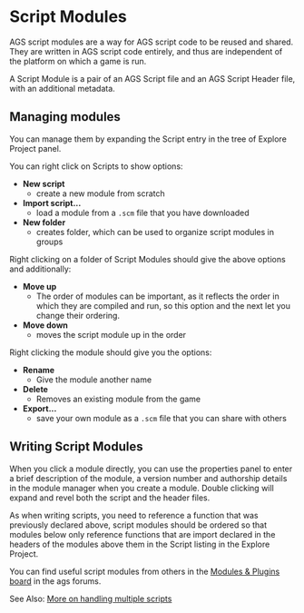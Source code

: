# Script Modules

AGS script modules are a way for AGS script code to be reused and shared. They are written in AGS script code entirely, and thus are independent of the platform on which a game is run.

A Script Module is a pair of an AGS Script file and an AGS Script Header file, with an additional metadata.

## Managing modules

You can manage them by expanding the Script entry in the tree of Explore Project panel.

You can right click on Scripts to show options:
- **New script**
  - create a new module from scratch
- **Import script...**
  - load a module from a `.scm` file that you have downloaded
- **New folder**
  - creates folder, which can be used to organize script modules in groups

Right clicking on a folder of Script Modules should give the above options and additionally:
- **Move up**
  - The order of modules can be important, as it reflects the order in which they are compiled and run, so this option and the next let you change their ordering.
- **Move down**
  - moves the script module up in the order

Right clicking the module should give you the options:
- **Rename**
  - Give the module another name
- **Delete**
  - Removes an existing module from the game
- **Export...**
  - save your own module as a `.scm` file that you can share with others

## Writing Script Modules

When you click a module directly, you can use the properties panel to enter a brief
description of the module, a version number and authorship details in the module
manager when you create a module. Double clicking will expand and revel both the
script and the header files.

As when writing scripts, you need to reference a function that was previously
declared above, script modules should be ordered so that modules below only
reference functions that are import declared in the headers of the modules above
them in the Script listing in the Explore Project.

You can find useful script modules from others in the [Modules & Plugins board](https://www.adventuregamestudio.co.uk/forums/index.php?board=10.0) in the ags forums.

See Also: [More on handling multiple scripts](MultipleScripts)

